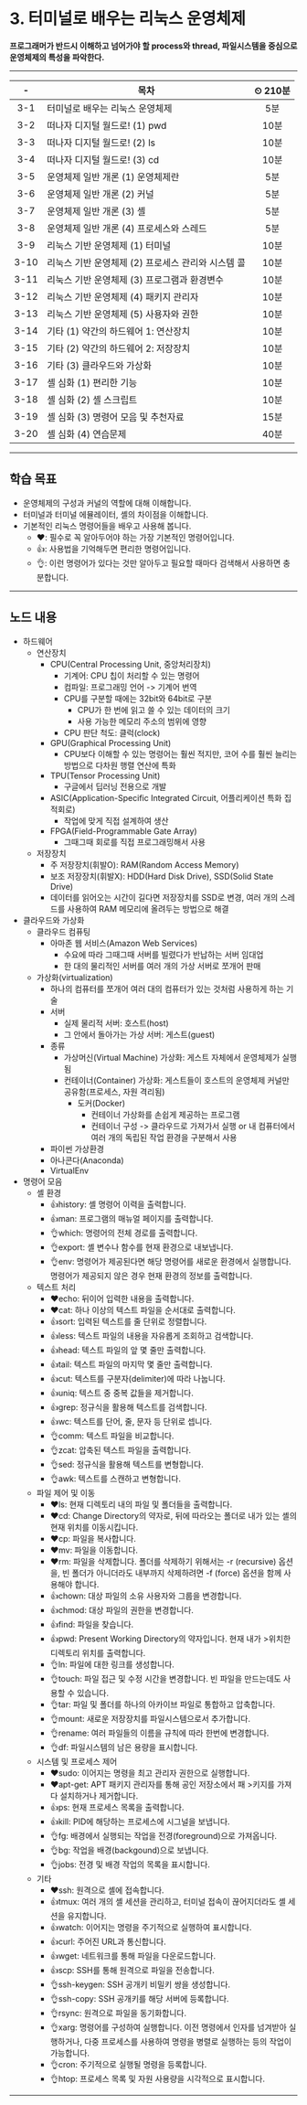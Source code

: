 # 3. 터미널로 배우는 리눅스 운영체제

**프로그래머가 반드시 이해하고 넘어가야 할 process와 thread, 파일시스템을 중심으로 운영체제의 특성을 파악한다.**

---

|-|목차|⏲ 210분|
|:---:|---|:---:|
|3-1| 터미널로 배우는 리눅스 운영체제 | 5분|
|3-2| 떠나자 디지털 월드로! (1) pwd | 10분|
|3-3| 떠나자 디지털 월드로! (2) ls | 10분|
|3-4| 떠나자 디지털 월드로! (3) cd | 10분|
|3-5| 운영체제 일반 개론 (1) 운영체제란 | 5분|
|3-6| 운영체제 일반 개론 (2) 커널 | 5분|
|3-7| 운영체제 일반 개론 (3) 셸 | 5분|
|3-8| 운영체제 일반 개론 (4) 프로세스와 스레드 | 5분|
|3-9| 리눅스 기반 운영체제 (1) 터미널 | 10분|
|3-10| 리눅스 기반 운영체제 (2) 프로세스 관리와 시스템 콜 | 10분|
|3-11| 리눅스 기반 운영체제 (3) 프로그램과 환경변수 | 10분|
|3-12| 리눅스 기반 운영체제 (4) 패키지 관리자 | 10분|
|3-13| 리눅스 기반 운영체제 (5) 사용자와 권한 | 10분|
|3-14| 기타 (1) 약간의 하드웨어 1: 연산장치 | 10분|
|3-15| 기타 (2) 약간의 하드웨어 2: 저장장치 | 10분|
|3-16| 기타 (3) 클라우드와 가상화 | 10분|
|3-17| 셸 심화 (1) 편리한 기능 | 10분|
|3-18| 셸 심화 (2) 셸 스크립트 | 10분|
|3-19| 셸 심화 (3) 명령어 모음 및 추천자료 | 15분|
|3-20| 셸 심화 (4) 연습문제 | 40분|

---

## 학습 목표

- 운영체제의 구성과 커널의 역할에 대해 이해합니다.
- 터미널과 터미널 에뮬레이터, 셸의 차이점을 이해합니다.
- 기본적인 리눅스 명령어들을 배우고 사용해 봅니다.
  - ❤️: 필수로 꼭 알아두어야 하는 가장 기본적인 명령어입니다.
  - 👍️: 사용법을 기억해두면 편리한 명령어입니다.
  - 👌️: 이런 명령어가 있다는 것만 알아두고 필요할 때마다 검색해서 사용하면 충분합니다.

---

## 노드 내용

- 하드웨어
  - 연산장치
    - CPU(Central Processing Unit, 중앙처리장치)
      - 기계어: CPU 칩이 처리할 수 있는 명령어
      - 컴파일: 프로그래밍 언어 -> 기계어 번역
      - CPU를 구분할 때에는 32bit와 64bit로 구분
        - CPU가 한 번에 읽고 쓸 수 있는 데이터의 크기
        - 사용 가능한 메모리 주소의 범위에 영향
      - CPU 판단 척도: 클럭(clock)
    - GPU(Graphical Processing Unit)
      - CPU보다 이해할 수 있는 명령어는 훨씬 적지만, 코어 수를 훨씬 늘리는 방법으로 다차원 행렬 연산에 특화
    - TPU(Tensor Processing Unit)
      - 구글에서 딥러닝 전용으로 개발
    - ASIC(Application-Specific Integrated Circuit, 어플리케이션 특화 집적회로)
      - 작업에 맞게 직접 설계하여 생산
    - FPGA(Field-Programmable Gate Array)
      - 그때그때 회로를 직접 프로그래밍해서 사용
  - 저장장치
    - 주 저장장치(휘발O): RAM(Random Access Memory)
    - 보조 저장장치(휘발X): HDD(Hard Disk Drive), SSD(Solid State Drive)
    - 데이터를 읽어오는 시간이 길다면 저장장치를 SSD로 변경, 여러 개의 스레드를 사용하여 RAM 메모리에 올려두는 방법으로 해결
- 클라우드와 가상화
  - 클라우드 컴퓨팅
    - 아마존 웹 서비스(Amazon Web Services)
      - 수요에 따라 그때그때 서버를 빌렸다가 반납하는 서버 임대업
      - 한 대의 물리적인 서버를 여러 개의 가상 서버로 쪼개어 판매
  - 가상화(virtualization)
    - 하나의 컴퓨터를 쪼개어 여러 대의 컴퓨터가 있는 것처럼 사용하게 하는 기술
    - 서버
      - 실제 물리적 서버: 호스트(host)
      - 그 안에서 돌아가는 가상 서버: 게스트(guest)
    - 종류
      - 가상머신(Virtual Machine) 가상화: 게스트 자체에서 운영체제가 실행됨
      - 컨테이너(Container) 가상화: 게스트들이 호스트의 운영체제 커널만 공유함(프로세스, 자원 격리됨)
        - 도커(Docker)
          - 컨테이너 가상화를 손쉽게 제공하는 프로그램
          - 컨테이너 구성 -> 클라우드로 가져가서 실행 or 내 컴퓨터에서 여러 개의 독립된 작업 환경을 구분해서 사용
    - 파이썬 가상환경
    - 아나콘다(Anaconda)
    - VirtualEnv
- 명령어 모음
  - 셸 환경
    - 👍history: 셸 명령어 이력을 출력합니다.
    - 👍man: 프로그램의 매뉴얼 페이지를 출력합니다.
    - 👌which: 명령어의 전체 경로를 출력합니다.
    - 👌export: 셸 변수나 함수를 현재 환경으로 내보냅니다.
    - 👌env: 명령어가 제공된다면 해당 명령어를 새로운 환경에서 실행합니다. 명령어가 제공되지 않은 경우 현재 환경의 정보를 출력합니다.
  - 텍스트 처리
    - ❤️echo: 뒤이어 입력한 내용을 출력합니다.
    - ❤️cat: 하나 이상의 텍스트 파일을 순서대로 출력합니다.
    - 👍sort: 입력된 텍스트를 줄 단위로 정렬합니다.
    - 👍less: 텍스트 파일의 내용을 자유롭게 조회하고 검색합니다.
    - 👍head: 텍스트 파일의 앞 몇 줄만 출력합니다.
    - 👍tail: 텍스트 파일의 마지막 몇 줄만 출력합니다.
    - 👍cut: 텍스트를 구분자(delimiter)에 따라 나눕니다.
    - 👍uniq: 텍스트 중 중복 값들을 제거합니다.
    - 👍grep: 정규식을 활용해 텍스트를 검색합니다.
    - 👍wc: 텍스트를 단어, 줄, 문자 등 단위로 셉니다.
    - 👌comm: 텍스트 파일을 비교합니다.
    - 👌zcat: 압축된 텍스트 파일을 출력합니다.
    - 👌sed: 정규식을 활용해 텍스트를 변형합니다.
    - 👌awk: 텍스트를 스캔하고 변형합니다.
  - 파일 제어 및 이동
    - ❤️ls: 현재 디렉토리 내의 파일 및 폴더들을 출력합니다.
    - ❤️cd: Change Directory의 약자로, 뒤에 따라오는 폴더로 내가 있는 셸의 현재 위치를 이동시킵니다.
    - ❤️cp: 파일을 복사합니다.
    - ❤️mv: 파일을 이동합니다.
    - ❤️rm: 파일을 삭제합니다. 폴더를 삭제하기 위해서는 -r (recursive) 옵션을, 빈 폴더가 아니더라도 내부까지 삭제하려면 -f (force) 옵션을 함께 사용해야 합니다.
    - 👍chown: 대상 파일의 소유 사용자와 그룹을 변경합니다.
    - 👍chmod: 대상 파일의 권한을 변경합니다.
    - 👍find: 파일을 찾습니다.
    - 👍pwd: Present Working Directory의 약자입니다. 현재 내가 >위치한 디렉토리 위치를 출력합니다.
    - 👌ln: 파일에 대한 링크를 생성합니다.
    - 👌touch: 파일 접근 및 수정 시간을 변경합니다. 빈 파일을 만드는데도 사용할 수 있습니다.
    - 👌tar: 파일 및 폴더를 하나의 아카이브 파일로 통합하고 압축합니다.
    - 👌mount: 새로운 저장장치를 파일시스템으로서 추가합니다.
    - 👌rename: 여러 파일들의 이름을 규칙에 따라 한번에 변경합니다.
    - 👌df: 파일시스템의 남은 용량을 표시합니다.
  - 시스템 및 프로세스 제어
    - ❤️sudo: 이어지는 명령을 최고 관리자 권한으로 실행합니다.
    - ❤️apt-get: APT 패키지 관리자를 통해 공인 저장소에서 패 >키지를 가져다 설치하거나 제거합니다.
    - 👍ps: 현재 프로세스 목록을 출력합니다.
    - 👍kill: PID에 해당하는 프로세스에 시그널을 보냅니다.
    - 👌fg: 배경에서 실행되는 작업을 전경(foreground)으로 가져옵니다.
    - 👌bg: 작업을 배경(backgound)으로 보냅니다.
    - 👌jobs: 전경 및 배경 작업의 목록을 표시합니다.
  - 기타
    - ❤️ssh: 원격으로 셸에 접속합니다.
    - 👍tmux: 여러 개의 셸 세션을 관리하고, 터미널 접속이 끊어지더라도 셸 세션을 유지합니다.
    - 👍watch: 이어지는 명령을 주기적으로 실행하여 표시합니다.
    - 👍curl: 주어진 URL과 통신합니다.
    - 👍wget: 네트워크를 통해 파일을 다운로드합니다.
    - 👍scp: SSH를 통해 원격으로 파일을 전송합니다.
    - 👌ssh-keygen: SSH 공개키 비밀키 쌍을 생성합니다.
    - 👌ssh-copy: SSH 공개키를 해당 서버에 등록합니다.
    - 👌rsync: 원격으로 파일을 동기화합니다.
    - 👌xarg: 명령어를 구성하여 실행합니다. 이전 명령에서 인자를 넘겨받아 실행하거나, 다중 프로세스를 사용하여 명령을 병렬로 실행하는 등의 작업이 가능합니다.
    - 👌cron: 주기적으로 실행될 명령을 등록합니다.
    - 👌htop: 프로세스 목록 및 자원 사용량을 시각적으로 표시합니다.

---
